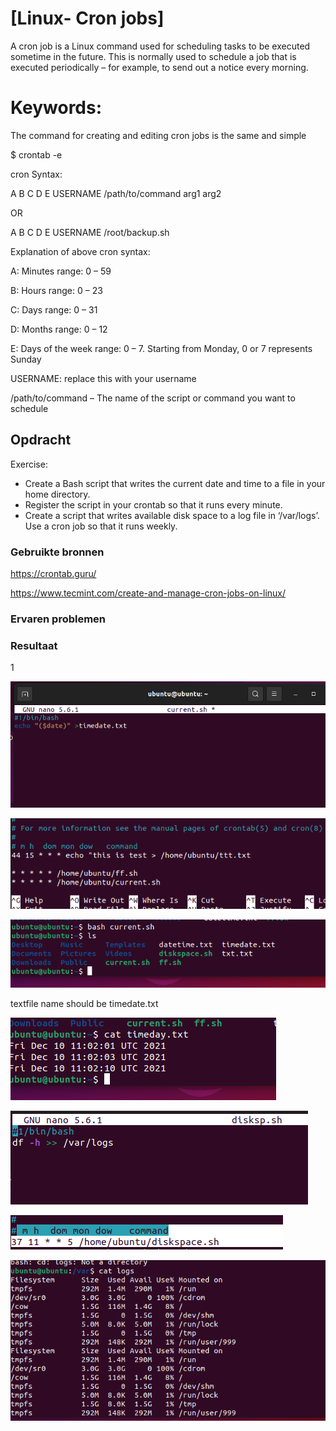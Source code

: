 # [Linux- Cron jobs]

A cron job is a Linux command used for scheduling tasks to be executed sometime in the future. This is normally used to schedule a job that is executed periodically – for example, to send out a notice every morning.

# Keywords:

The command for creating and editing cron jobs is the same and simple

$ crontab -e

cron Syntax:

A B C D E USERNAME /path/to/command arg1 arg2

OR

A B C D E USERNAME /root/backup.sh

Explanation of above cron syntax:

A: Minutes range: 0 – 59

B: Hours range: 0 – 23

C: Days range: 0 – 31

D: Months range: 0 – 12

E: Days of the week range: 0 – 7. Starting from Monday, 0 or 7 represents Sunday

USERNAME: replace this with your username

/path/to/command – The name of the script or command you want to schedule


## Opdracht

Exercise:

- Create a Bash script that writes the current date and time to a file in your home directory.
- Register the script in your crontab so that it runs every minute.
- Create a script that writes available disk space to a log file in ‘/var/logs’. Use a cron job so that it runs weekly.




### Gebruikte bronnen

https://crontab.guru/

https://www.tecmint.com/create-and-manage-cron-jobs-on-linux/


### Ervaren problemen


### Resultaat
1

![alt text](https://github.com/techgrounds/cloud-6-repo-rupaliBC/blob/main/00_includes/cron1.png)

![alt text](https://github.com/techgrounds/cloud-6-repo-rupaliBC/blob/main/00_includes/cron2.png)

![alt text](https://github.com/techgrounds/cloud-6-repo-rupaliBC/blob/main/00_includes/cron3.png)

textfile name should be timedate.txt

![alt text](https://github.com/techgrounds/cloud-6-repo-rupaliBC/blob/main/00_includes/cron4.png)

![alt text](https://github.com/techgrounds/cloud-6-repo-rupaliBC/blob/main/00_includes/cronn1.png)

![alt text](https://github.com/techgrounds/cloud-6-repo-rupaliBC/blob/main/00_includes/cronn3.png)

![alt text](https://github.com/techgrounds/cloud-6-repo-rupaliBC/blob/main/00_includes/cronn4.png)





